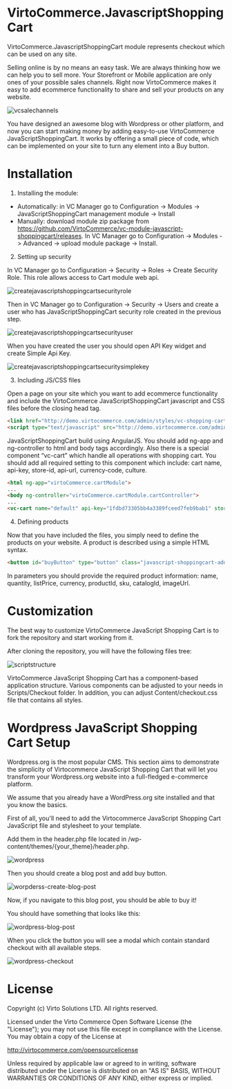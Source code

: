 # VirtoCommerce.JavascriptShoppingCart

VirtoCommerce.JavascriptShoppingCart module represents checkout which can be used on any site.

Selling online is by no means an easy task. We are always thinking how we can help you to sell more. Your Storefront or Mobile application are only ones of your possible sales channels. Right now VirtoCommerce makes it easy to add ecommerce functionality to share and sell your products on any website.

![vcsalechannels](https://cloud.githubusercontent.com/assets/16013311/18511407/d76a3c14-7a83-11e6-9c07-c09c1c7f0289.PNG)

You have designed an awesome blog with Wordpress or other platform, and now you can start making money by adding easy-to-use VirtoCommerce JavaScriptShoppingCart. It works by offering a small piece of code, which can be implemented on your site to turn any element into a Buy button.

# Installation

1. Installing the module:
  * Automatically: in VC Manager go to Configuration -> Modules -> JavaScriptShoppingCart management module -> Install
  * Manually: download module zip package from https://github.com/VirtoCommerce/vc-module-javascript-shoppingcart/releases. In VC Manager go to Configuration -> Modules -> Advanced -> upload module package -> Install.

2. Setting up security

  In VC Manager go to Configuration -> Security -> Roles -> Create Security Role. This role allows access to Cart module web api.

  ![createjavascriptshoppingcartsecurityrole](https://cloud.githubusercontent.com/assets/16013311/18511921/d28b12ec-7a86-11e6-88d2-a046067792f4.png)

  Then in VC Manager go to Configuration -> Security -> Users and create a user who has JavaScriptShoppingCart security role created in the previous step.

  ![createjavascriptshoppingcartsecurityuser](https://cloud.githubusercontent.com/assets/16013311/18511944/eab3641e-7a86-11e6-85fe-8999c6d99b9e.png)

  When you have created the user you should open API Key widget and create Simple Api Key.

  ![createjavascriptshoppingcartsecuritysimplekey](https://cloud.githubusercontent.com/assets/16013311/18511964/0137502e-7a87-11e6-8eca-868cf0afae64.png)

3. Including JS/CSS files

  Open a page on your site which you want to add ecommerce functionality and include the VirtoCommerce JavaScriptShoppingCart javascript and CSS files before the closing head tag.

  ```html
  <link href="http://demo.virtocommerce.com/admin/styles/vc-shopping-cart" rel="stylesheet">
  <script type="text/javascript" src="http://demo.virtocommerce.com/admin/scripts/vc-shopping-cart"></script>
  ```

  JavaScriptShoppingCart build using AngularJS. You should add ng-app and ng-controller to html and body tags accordingly. Also there is a special component “vc-cart” which handle all operations with shopping cart. You should add all required setting to this component which include: cart name, api-key, store-id, api-url, currency-code, culture.

  ```html
  <html ng-app="virtoCommerce.cartModule">
  ...
  <body ng-controller="virtoCommerce.cartModule.cartController">
  ...
  <vc-cart name="default" api-key="1fdbd73305bb4a3389fceed7feb9bab1" store-id="Clothing" api-url="http://demo.virtocommerce.com/admin/" currency-code="USD" culture="en-us"/>
  ```

4. Defining products

  Now that you have included the files, you simply need to define the products on your website. A product is described using a simple HTML syntax.
  
  ```html
  <button id="buyButton" type="button" class="javascript-shoppingcart-add-item btn" ng-click="carts.default.addLineItem({name: 'Handcrafted lamp', quantity: 1, listPrice: 250.00', currency: 'USD', productId: '1', sku: 'PH1231G2', catalogId: 'Hand-made', imageUrl: https://virtocommercedemo1.blob.core.windows.net/catalog/1435269990000_1163371.jpg'}); openCheckout();">Buy the lamp</button>
  ```
  
  In parameters you should provide the required product information: name, quantity, listPrice, currency, productId, sku, catalogId, imageUrl.

# Customization

The best way to customize VirtoCommerce JavaScript Shopping Cart is to fork the repository and start working from it.

After cloning the repository, you will have the following files tree: 

![scriptstructure](https://cloud.githubusercontent.com/assets/16013311/18512465/8f32edfa-7a89-11e6-8cc7-cbe42a16baeb.png)

VirtoCommerce JavaScript Shopping Cart has a component-based application structure. Various components can be adjusted to your needs in Scripts/Checkout folder. In addition, you can adjust Content/checkout.css file that contains all styles.

# Wordpress JavaScript Shopping Cart Setup

Wordpress.org is the most popular CMS. This section aims to demonstrate the simplicity of Virtocommerce JavaScript Shopping Cart that will let you transform your Wordpress.org website into a full-fledged e-commerce platform.

We assume that you already have a WordPress.org site installed and that you know the basics.

First of all, you'll need to add the Virtocommerce JavaScript Shopping Cart JavaScript file and stylesheet to your template.

Add them in the header.php file located in /wp-content/themes/{your_theme}/header.php.

![wordpress](https://cloud.githubusercontent.com/assets/16013311/18549886/857e655a-7b51-11e6-9d5e-f43344d6f9c2.png)

Then you should create a blog post and add buy button.

![worpderss-create-blog-post](https://cloud.githubusercontent.com/assets/16013311/18549914/aaab1eb8-7b51-11e6-9d02-5efb52574a08.png)

Now, if you navigate to this blog post, you should be able to buy it!

You should have something that looks like this:

![wordpress-blog-post](https://cloud.githubusercontent.com/assets/16013311/18549893/938759f4-7b51-11e6-92cd-25a6346beb88.png)

When you click the button you will see a modal which contain standard checkout with all available steps.

![wordpress-checkout](https://cloud.githubusercontent.com/assets/16013311/18549930/c01ecb00-7b51-11e6-8562-f53c0cdbbf02.png)


# License
Copyright (c) Virto Solutions LTD.  All rights reserved.

Licensed under the Virto Commerce Open Software License (the "License"); you
may not use this file except in compliance with the License. You may
obtain a copy of the License at

http://virtocommerce.com/opensourcelicense

Unless required by applicable law or agreed to in writing, software
distributed under the License is distributed on an "AS IS" BASIS,
WITHOUT WARRANTIES OR CONDITIONS OF ANY KIND, either express or
implied.
